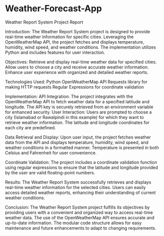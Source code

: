 # Weather-Forecast-App
Weather Report System Project Report

Introduction:
The Weather Report System project is designed to provide real-time weather information for specific cities. Leveraging the OpenWeatherMap API, the project fetches and displays temperature, humidity, wind speed, and weather conditions. The implementation utilizes Python and includes features for user interaction.

Objectives:
Retrieve and display real-time weather data for specified cities.
Allow users to choose a city and receive accurate weather information.
Enhance user experience with organized and detailed weather reports.

Technologies Used:
Python
OpenWeatherMap API
Requests library for making HTTP requests
Regular Expressions for coordinate validation

Implementation:
API Integration:
The project integrates with the OpenWeatherMap API to fetch weather data for a specified latitude and longitude. The API key is securely retrieved from an environment variable for enhanced security.
User Interaction:
Users are prompted to choose a city (Islamabad or Rawalpindi in this example) for which they want to retrieve weather information. The latitude and longitude coordinates for each city are predefined.


Data Retrieval and Display:
Upon user input, the project fetches weather data from the API and displays temperature, humidity, wind speed, and weather conditions in a formatted manner. Temperature is presented in both Celsius and Fahrenheit for user convenience.

Coordinate Validation:
The project includes a coordinate validation function using regular expressions to ensure that the latitude and longitude provided by the user are valid floating-point numbers.

Results:
The Weather Report System successfully retrieves and displays real-time weather information for the selected cities. Users can easily access detailed weather reports, enhancing their understanding of current weather conditions.

Conclusion:
The Weather Report System project fulfills its objectives by providing users with a convenient and organized way to access real-time weather data. The use of the OpenWeatherMap API ensures accurate and up-to-date information. The modular code structure allows for easy maintenance and future enhancements to adapt to changing requirements.
